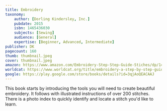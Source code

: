 ```yaml
---
title: Embroidery
taxonomy:
	author: [Dorling Kindersley, Inc.]
	pubdate: 2015
	isbn: 1465436030
	subjects: [Sewing]
	audience: [General]
	expertise: [Beginner, Advanced, Intermediate]
publisher: DK
pagecount: 160
thumb: thumbnail.jpeg
cover: thumbnail.jpeg
amazon: https://www.amazon.com/Embroidery-Step-Step-Guide-Stiches/dp/1465436030/ref=sr_1_1?keywords=embroidery+lucinda+ganderton&qid=1571939665&sr=8-1
worldcat: https://www.worldcat.org/title/embroidery-a-step-by-step-guide-to-more-than-200-stitches/oclc/972361579&referer=brief_results
google: https://play.google.com/store/books/details?id=3qjAoQEACAAJ
---
```

This book starts by introducing the tools you will need to create beautiful embroidery.  It follows with illustrated instructions of over 200 stitches. There is a photo index to quickly identify and locate a stitch you'd like to learn.